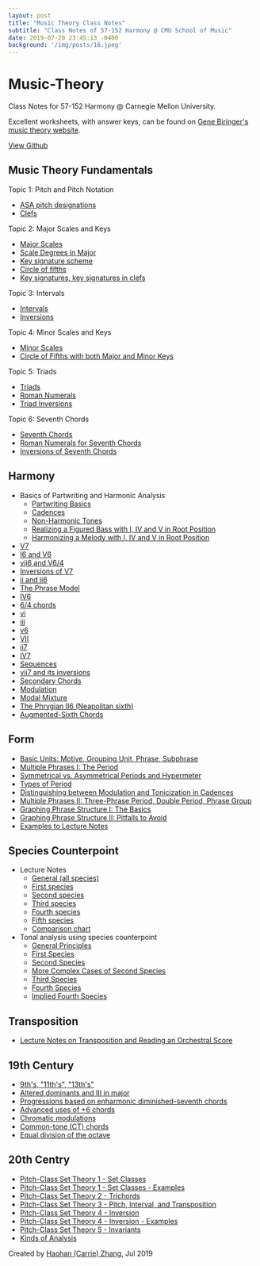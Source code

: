 ```yaml
---
layout: post
title: "Music Theory Class Notes"
subtitle: "Class Notes of 57-152 Harmony @ CMU School of Music"
date: 2019-07-20 23:45:13 -0400
background: '/img/posts/16.jpeg'
---
```


# Music-Theory
Class Notes for 57-152 Harmony @ Carnegie Mellon University.

Excellent worksheets, with answer keys, can be found on [Gene Biringer's music theory website](http://www2.lawrence.edu/fast/BIRINGEG/media/theory_funds/index.html).

[View Github](https://github.com/haohanz/Music-Theory/)

## Music Theory Fundamentals
Topic 1: Pitch and Pitch Notation
- [ASA pitch designations](https://github.com/haohanz/Music-Theory/blob/master/Fundamentals/ASA%20pitch%20designations.pdf)
- [Clefs](https://github.com/haohanz/Music-Theory/blob/master/Fundamentals/Clefs.pdf)

Topic 2: Major Scales and Keys
- [Major Scales](https://github.com/haohanz/Music-Theory/blob/master/Fundamentals/Major%20Scales.pdf)
- [Scale Degrees in Major](https://github.com/haohanz/Music-Theory/blob/master/Fundamentals/Scale%20Degrees%20in%20the%20Major%20Scale.pdf)
- [Key signature scheme](https://github.com/haohanz/Music-Theory/blob/master/Fundamentals/Key%20Signature%20Scheme.pdf)
- [Circle of fifths](https://github.com/haohanz/Music-Theory/blob/master/Fundamentals/Circle%20of%20fifths.pdf)
- [Key signatures, key signatures in clefs](https://github.com/haohanz/Music-Theory/blob/master/Fundamentals/Key%20signatures%2C%20key%20signatures%20in%20clefs.pdf)

Topic 3: Intervals
- [Intervals](https://github.com/haohanz/Music-Theory/blob/master/Fundamentals/Intervals.pdf)
- [Inversions](https://github.com/haohanz/Music-Theory/blob/master/Fundamentals/Inversions.pdf)

Topic 4: Minor Scales and Keys
- [Minor Scales](https://github.com/haohanz/Music-Theory/blob/master/Fundamentals/Minor%20Scales.pdf)
- [Circle of Fifths with both Major and Minor Keys](https://github.com/haohanz/Music-Theory/blob/master/Fundamentals/Circle%20of%20Fifths%20with%20both%20Major%20and%20Minor%20Keys.pdf)

Topic 5: Triads
- [Triads](https://github.com/haohanz/Music-Theory/blob/master/Fundamentals/Triads.pdf)
- [Roman Numerals](https://github.com/haohanz/Music-Theory/blob/master/Fundamentals/Roman%20Numerals.pdf)
- [Triad Inversions](https://github.com/haohanz/Music-Theory/blob/master/Fundamentals/Triad%20Inversions.pdf)

Topic 6: Seventh Chords
- [Seventh Chords](https://github.com/haohanz/Music-Theory/blob/master/Fundamentals/Seventh%20Chords.pdf)
- [Roman Numerals for Seventh Chords](https://github.com/haohanz/Music-Theory/blob/master/Fundamentals/Roman%20Numerals%20for%20Seventh%20Chords.pdf)
- [Inversions of Seventh Chords](https://github.com/haohanz/Music-Theory/blob/master/Fundamentals/Inversions%20of%20Seventh%20Chords.pdf)


## Harmony
- Basics of Partwriting and Harmonic Analysis
  - [Partwriting Basics](https://github.com/haohanz/Music-Theory/blob/master/Harmony/Partwriting%20Basics.pdf)
  - [Cadences](https://github.com/haohanz/Music-Theory/blob/master/Harmony/Cadences.pdf)
  - [Non-Harmonic Tones](https://github.com/haohanz/Music-Theory/blob/master/Harmony/Non-Harmonic%20Tones.pdf)
  - [Realizing a Figured Bass with I, IV and V in Root Position](https://github.com/haohanz/Music-Theory/blob/master/Harmony/Realizing%20a%20Figured%20Bass%20with%20I%2C%20IV%20and%20V%20in%20Root%20Position.pdf)
  - [Harmonizing a Melody with I, IV and V in Root Position](https://github.com/haohanz/Music-Theory/blob/master/Harmony/Harmonizing%20a%20Melody%20with%20I%2C%20IV%20and%20V%20in%20Root%20Position.pdf)
- [V7](https://github.com/haohanz/Music-Theory/blob/master/Harmony/V7.pdf)
- [I6 and V6](https://github.com/haohanz/Music-Theory/blob/master/Harmony/I6%20and%20V6.pdf)
- [vii6 and V6/4](https://github.com/haohanz/Music-Theory/blob/master/Harmony/vii6%20and%20V6:4.pdf)
- [Inversions of V7](https://github.com/haohanz/Music-Theory/blob/master/Harmony/Inversions%20of%20V7.pdf)
- [ii and ii6](https://github.com/haohanz/Music-Theory/blob/master/Harmony/ii%20and%20ii6.pdf)
- [The Phrase Model](https://github.com/haohanz/Music-Theory/blob/master/Harmony/The%20Phrase%20Model.pdf)
- [IV6](https://github.com/haohanz/Music-Theory/blob/master/Harmony/IV6.pdf)
- [6/4 chords](https://github.com/haohanz/Music-Theory/blob/master/Harmony/Six-four-chords.pdf)
- [vi](https://github.com/haohanz/Music-Theory/blob/master/Harmony/vi.pdf)
- [iii](https://github.com/haohanz/Music-Theory/blob/master/Harmony/iii.pdf)
- [v6](https://github.com/haohanz/Music-Theory/blob/master/Harmony/v6.pdf)
- [VII](https://github.com/haohanz/Music-Theory/blob/master/Harmony/VII.pdf)
- [ii7](https://github.com/haohanz/Music-Theory/blob/master/Harmony/ii7.pdf)
- [IV7](https://github.com/haohanz/Music-Theory/blob/master/Harmony/IV7.pdf)
- [Sequences](https://github.com/haohanz/Music-Theory/blob/master/Harmony/Sequences.pdf)
- [vii7 and its inversions](https://github.com/haohanz/Music-Theory/blob/master/Harmony/vii7%20and%20its%20inversions.pdf)
- [Secondary Chords](https://github.com/haohanz/Music-Theory/blob/master/Harmony/Secondary%20Chords.pdf)
- [Modulation](https://github.com/haohanz/Music-Theory/blob/master/Harmony/Modulation.pdf)
- [Modal Mixture](https://github.com/haohanz/Music-Theory/blob/master/Harmony/Modal%20mixture%20.pdf)
- [The Phrygian II6 (Neapolitan sixth)](https://github.com/haohanz/Music-Theory/blob/master/Harmony/Phrygian%20II6%20(Neapolitan%20sixth).pdf)
- [Augmented-Sixth Chords](https://github.com/haohanz/Music-Theory/blob/master/Harmony/Augmented-Sixth%20Chords.pdf)

## Form
- [Basic Units: Motive, Grouping Unit, Phrase, Subphrase](https://github.com/haohanz/Music-Theory/blob/master/Form/Basic%20Units-%20Motive%2C%20Grouping%20Unit%2C%20Phrase%2C%20Subphrase.pdf)
- [Multiple Phrases I: The Period](https://github.com/haohanz/Music-Theory/blob/master/Form/Multiple%20Phrases%20I-%20The%20Period.pdf)
- [Symmetrical vs. Asymmetrical Periods and Hypermeter](https://github.com/haohanz/Music-Theory/blob/master/Form/Symmetrical%20vs.%20Asymmetrical%20Periods%20and%20Hypermeter.pdf)
- [Types of Period](https://github.com/haohanz/Music-Theory/blob/master/Form/Types%20of%20Period.pdf)
- [Distinguishing between Modulation and Tonicization in Cadences](https://github.com/haohanz/Music-Theory/blob/master/Form/Distinguishing%20between%20Modulation%20and%20Tonicization%20in%20Cadences.pdf)
- [Multiple Phrases II: Three-Phrase Period, Double Period, Phrase Group](https://github.com/haohanz/Music-Theory/blob/master/Form/Multiple%20Phrases%20II-%20Three-Phrase%20Period%2C%20Double%20Period%2C%20Phrase%20Group.pdf)
- [Graphing Phrase Structure I: The Basics](https://github.com/haohanz/Music-Theory/blob/master/Form/Graphing%20Phrase%20Structure%20I-%20The%20Basics.pdf)
- [Graphing Phrase Structure II: Pitfalls to Avoid](https://github.com/haohanz/Music-Theory/blob/master/Form/Graphing%20Phrase%20Structure%20II-%20Pitfalls%20to%20Avoid.pdf)
- [Examples to Lecture Notes](https://github.com/haohanz/Music-Theory/blob/master/Form/Examples%20to%20Lecture%20Notes.pdf)

## Species Counterpoint
- Lecture Notes
  - [General (all species)](https://github.com/haohanz/Music-Theory/blob/master/Species%20Counterpoint/Lecture%20Notes/Species%20Counterpoint-%20General%20Notes%20(All%20Species).pdf)
  - [First species](https://github.com/haohanz/Music-Theory/blob/master/Species%20Counterpoint/Lecture%20Notes/First%20Species.pdf)
  - [Second species](https://github.com/haohanz/Music-Theory/blob/master/Species%20Counterpoint/Lecture%20Notes/Second%20species.pdf)
  - [Third species](https://github.com/haohanz/Music-Theory/blob/master/Species%20Counterpoint/Lecture%20Notes/Third%20species.pdf)
  - [Fourth species](https://github.com/haohanz/Music-Theory/blob/master/Species%20Counterpoint/Lecture%20Notes/Fourth%20species.pdf)
  - [Fifth species](https://github.com/haohanz/Music-Theory/blob/master/Species%20Counterpoint/Lecture%20Notes/Fifth%20species.pdf)
  - [Comparison chart](https://github.com/haohanz/Music-Theory/blob/master/Species%20Counterpoint/Lecture%20Notes/Comparison%20chart.pdf)
- Tonal analysis using species counterpoint
  - [General Principles](https://github.com/haohanz/Music-Theory/blob/master/Species%20Counterpoint/Tonal%20Analysis/Lecture%20Notes/Analysis%20in%20terms%20of%20counterpoint-%20General%20principles.pdf)
  - [First Species](https://github.com/haohanz/Music-Theory/blob/master/Species%20Counterpoint/Tonal%20Analysis/Lecture%20Notes/Analysis%20in%20terms%20of%20counterpoint%20-%20First%20species.pdf)
  - [Second Species](https://github.com/haohanz/Music-Theory/blob/master/Species%20Counterpoint/Tonal%20Analysis/Lecture%20Notes/Analysis%20in%20terms%20of%20counterpoint%20-%20Second%20species.pdf)
  - [More Complex Cases of Second Species](https://github.com/haohanz/Music-Theory/blob/master/Species%20Counterpoint/Tonal%20Analysis/Lecture%20Notes/Analysis%20in%20terms%20of%20counterpoint%20-%20More%20complex%20cases.pdf)
  - [Third Species](https://github.com/haohanz/Music-Theory/blob/master/Species%20Counterpoint/Tonal%20Analysis/Lecture%20Notes/Analysis%20in%20terms%20of%20counterpoint%20-%20Third%20species.pdf)
  - [Fourth Species](https://github.com/haohanz/Music-Theory/blob/master/Species%20Counterpoint/Tonal%20Analysis/Lecture%20Notes/Analysis%20in%20terms%20of%20counterpoint%20-%20Fourth%20species.pdf)
  - [Implied Fourth Species](https://github.com/haohanz/Music-Theory/blob/master/Species%20Counterpoint/Tonal%20Analysis/Lecture%20Notes/Analysis%20in%20terms%20of%20counterpoint%20-%20Implied%20Fourth%20species.pdf)
  
## Transposition
- [Lecture Notes on Transposition and Reading an Orchestral Score](https://github.com/haohanz/Music-Theory/blob/master/Transposition/Transposition.pdf)

## 19th Century
- [9th's, "11th's", "13th's"](https://github.com/haohanz/Music-Theory/blob/master/19th%20Century/9th's%2C%20%2211th's%22%2C%20%2213th's%22.pdf)
- [Altered dominants and III in major](https://github.com/haohanz/Music-Theory/blob/master/19th%20Century/Altered%20dominants%20and%20III%20in%20major.pdf)
- [Progressions based on enharmonic diminished-seventh chords](https://github.com/haohanz/Music-Theory/blob/master/19th%20Century/Progressions%20based%20on%20enharmonic%20diminished-seventh%20chords.pdf)
- [Advanced uses of +6 chords](https://github.com/haohanz/Music-Theory/blob/master/19th%20Century/Advanced%20uses%20of%20%2B6%20chords.pdf)
- [Chromatic modulations](https://github.com/haohanz/Music-Theory/blob/master/19th%20Century/Chromatic%20modulations.pdf)
- [Common-tone (CT) chords](https://github.com/haohanz/Music-Theory/blob/master/19th%20Century/Common-tone%20(CT)%20chords.pdf)
- [Equal division of the octave](https://github.com/haohanz/Music-Theory/blob/master/19th%20Century/Equal%20division%20of%20the%20octave.pdf)

## 20th Centry
- [Pitch-Class Set Theory 1 - Set Classes](https://github.com/haohanz/Music-Theory/blob/master/20th%20Century/Pitch-Class%20Set%20Theory%201-%20Set%20Classes%20-%20Examples.pdf)
- [Pitch-Class Set Theory 1 - Set Classes - Examples](https://github.com/haohanz/Music-Theory/blob/master/20th%20Century/Pitch-Class%20Set%20Theory%201-%20Set%20Classes%20-%20Examples.pdf)
- [Pitch-Class Set Theory 2 - Trichords](https://github.com/haohanz/Music-Theory/blob/master/20th%20Century/Pitch-Class%20Set%20Theory%202-%20Trichords.pdf)
- [Pitch-Class Set Theory 3 - Pitch, Interval, and Transposition](https://github.com/haohanz/Music-Theory/blob/master/20th%20Century/Pitch-Class%20Set%20Theory%203-%20Pitch%2C%20Interval%2C%20and%20Transposition.pdf)
- [Pitch-Class Set Theory 4 - Inversion](https://github.com/haohanz/Music-Theory/blob/master/20th%20Century/Pitch-Class%20Set%20Theory%204-%20Inversion.pdf)
- [Pitch-Class Set Theory 4 - Inversion - Examples](https://github.com/haohanz/Music-Theory/blob/master/20th%20Century/Pitch-Class%20Set%20Theory%204-%20Inversion%20-%20Examples.pdf)
- [Pitch-Class Set Theory 5 - Invariants](https://github.com/haohanz/Music-Theory/blob/master/20th%20Century/Pitch-Class%20Set%20Theory%205-%20Invariants.pdf)
- [Kinds of Analysis](https://github.com/haohanz/Music-Theory/blob/master/20th%20Century/Kinds%20of%20Analysis:Inquiry.pdf)


Created by [Haohan (Carrie) Zhang](https://haohanz.github.io/), Jul 2019
